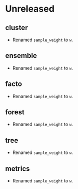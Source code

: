 # Unreleased

## cluster 

- Renamed `sample_weight` to `w`.

## ensemble

- Renamed `sample_weight` to `w`.

## facto

- Renamed `sample_weight` to `w`.

## forest

- Renamed `sample_weight` to `w`.

## tree

- Renamed `sample_weight` to `w`.

## metrics

- Renamed `sample_weight` to `w`.


